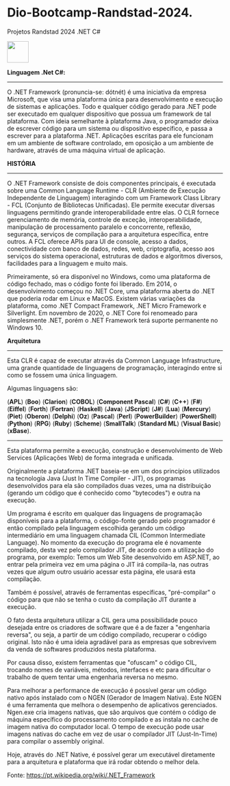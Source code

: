 # Dio-Bootcamp-Randstad-2024.
Projetos  Randstad  2024  .NET C#


 <img width='50' height='50' src="https://cdn.jsdelivr.net/gh/devicons/devicon@latest/icons/dot-net/dot-net-original.svg" />

 **Linguagem .Net C#:**
 <hr>
 O .NET Framework (pronuncia-se: dótnét) é uma iniciativa da empresa Microsoft, que visa uma plataforma única para desenvolvimento e execução de sistemas e aplicações. Todo e qualquer código gerado para .NET pode ser executado em qualquer dispositivo que possua um framework de tal plataforma. Com ideia semelhante à plataforma Java, o programador deixa de escrever código para um sistema ou dispositivo específico, e passa a escrever para a plataforma .NET. Aplicações escritas para ele funcionam em um ambiente de software controlado, em oposição a um ambiente de hardware, através de uma máquina virtual de aplicação.
 
 
 **HISTÓRIA**
 <hr>
 O .NET Framework consiste de dois componentes principais, é executada sobre uma Common Language Runtime - CLR (Ambiente de Execução Independente de Linguagem) interagindo com um Framework Class Library - FCL (Conjunto de Bibliotecas Unificadas). Ele permite executar diversas linguagens permitindo grande interoperabilidade entre elas. O CLR fornece gerenciamento de memória, controle de exceção, interoperabilidade, manipulação de processamento paralelo e concorrente, reflexão, segurança, serviços de compilação para a arquitetura específica, entre outros. A FCL oferece APIs para UI de console, acesso a dados, conectividade com banco de dados, redes, web, criptografia, acesso aos serviços do sistema operacional, estruturas de dados e algoritmos diversos, facilidades para a linguagem e muito mais.

Primeiramente, só era disponível no Windows, como uma plataforma de código fechado, mas o código fonte foi liberado. Em 2014, o desenvolvimento começou no .NET Core, uma plataforma aberta do .NET que poderia rodar em Linux e MacOS. Existem várias variações da plataforma, como .NET Compact Framework, .NET Micro Framework e Silverlight. Em novembro de 2020, o .NET Core foi renomeado para simplesmente .NET, porém o .NET Framework terá suporte permanente no Windows 10.

**Arquitetura**
<hr>

Esta CLR é capaz de executar através da Common Language Infrastructure, uma grande quantidade de linguagens de programação, interagindo entre si como se fossem uma única linguagem.

Algumas linguagens são:

(**APL**)
(**Boo**)
(**Clarion**)
(**COBOL**)
(**Component Pascal**)
(**C#**)
(**C++**)
(**F#**)
(**Eiffel**)
(**Forth**)
(**Fortran**)
(**Haskell**)
(**Java**)
(**JScript**)
(**J#**)
(**Lua**)
(**Mercury**)
(**Piet**)
(**Oberon**)
(**Delphi**)
(**Oz**)
(**Pascal**)
(**Perl**)
(**PowerBuilder**)
(**PowerShell**)
(**Python**)
(**RPG**)
(**Ruby**)
(**Scheme**)
(**SmallTalk**)
(**Standard ML**)
(**Visual Basic**)
(**xBase**).
<hr>

Esta plataforma permite a execução, construção e desenvolvimento de Web Services (Aplicações Web) de forma integrada e unificada.

Originalmente a plataforma .NET baseia-se em um dos princípios utilizados na tecnologia Java (Just In Time Compiler - JIT), os programas desenvolvidos para ela são compilados duas vezes, uma na distribuição (gerando um código que é conhecido como "bytecodes") e outra na execução.

Um programa é escrito em qualquer das linguagens de programação disponíveis para a plataforma, o código-fonte gerado pelo programador é então compilado pela linguagem escolhida gerando um código intermediário em uma linguagem chamada CIL (Common Intermediate Language).
No momento da execução do programa ele é novamente compilado, desta vez pelo compilador JIT, de acordo com a utilização do programa, por exemplo: Temos um Web Site desenvolvido em ASP.NET, ao entrar pela primeira vez em uma página o JIT irá compila-la, nas outras vezes que algum outro usuário acessar esta página, ele usará esta compilação.

Também é possível, através de ferramentas específicas, "pré-compilar" o código para que não se tenha o custo da compilação JIT durante a execução.

O fato desta arquitetura utilizar a CIL gera uma possibilidade pouco desejada entre os criadores de software que é a de fazer a "engenharia reversa", ou seja, a partir de um código compilado, recuperar o código original. Isto não é uma ideia agradável para as empresas que sobrevivem da venda de softwares produzidos nesta plataforma.

Por causa disso, existem ferramentas que "ofuscam" o código CIL, trocando nomes de variáveis, métodos, interfaces e etc para dificultar o trabalho de quem tentar uma engenharia reversa no mesmo.

Para melhorar a performance de execução é possível gerar um código nativo após instalado com o NGEN (Gerador de Imagem Nativa). Este NGEN é uma ferramenta que melhora o desempenho de aplicativos gerenciados. Ngen.exe cria imagens nativas, que são arquivos que contém o código de máquina específico do processamento compilado e as instala no cache de imagem nativa do computador local. O tempo de execução pode usar imagens nativas do cache em vez de usar o compilador JIT (Just-In-Time) para compilar o assembly original.

Hoje, através do .NET Native, é possível gerar um executável diretamente para a arquitetura e plataforma que irá rodar obtendo o melhor dela.

Fonte: https://pt.wikipedia.org/wiki/.NET_Framework
